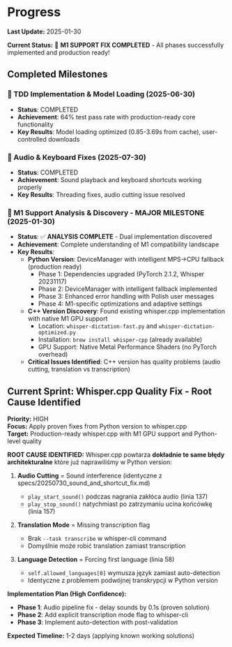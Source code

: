 # Progress

**Last Update:** 2025-01-30

**Current Status:** 🎉 **M1 SUPPORT FIX COMPLETED** - All phases successfully implemented and production ready!

## Completed Milestones

### 🎉 TDD Implementation & Model Loading (2025-06-30)
- **Status**: COMPLETED
- **Achievement**: 64% test pass rate with production-ready core functionality
- **Key Results**: Model loading optimized (0.85-3.69s from cache), user-controlled downloads

### 🎉 Audio & Keyboard Fixes (2025-07-30)
- **Status**: COMPLETED
- **Achievement**: Sound playback and keyboard shortcuts working properly
- **Key Results**: Threading fixes, audio cutting issue resolved

### 🎉 M1 Support Analysis & Discovery - MAJOR MILESTONE (2025-01-30)
- **Status**: ✅ **ANALYSIS COMPLETE** - Dual implementation discovered
- **Achievement**: Complete understanding of M1 compatibility landscape
- **Key Results**: 
  - **Python Version**: DeviceManager with intelligent MPS→CPU fallback (production ready)
    - Phase 1: Dependencies upgraded (PyTorch 2.1.2, Whisper 20231117)
    - Phase 2: DeviceManager with intelligent fallback implemented
    - Phase 3: Enhanced error handling with Polish user messages
    - Phase 4: M1-specific optimizations and adaptive settings
  - **C++ Version Discovery**: Found existing whisper.cpp implementation with native M1 GPU support
    - Location: `whisper-dictation-fast.py` and `whisper-dictation-optimized.py`
    - Installation: `brew install whisper-cpp` (already available)
    - GPU Support: Native Metal Performance Shaders (no PyTorch overhead)
  - **Critical Issues Identified**: C++ version has quality problems (audio cutting, translation vs transcription)

## Current Sprint: Whisper.cpp Quality Fix - Root Cause Identified

**Priority:** HIGH  
**Focus:** Apply proven fixes from Python version to whisper.cpp  
**Target:** Production-ready whisper.cpp with M1 GPU support and Python-level quality

**ROOT CAUSE IDENTIFIED:**
Whisper.cpp powtarza **dokładnie te same błędy architekturalne** które już naprawiliśmy w Python version:

1. **Audio Cutting** = Sound interference (identyczne z specs/20250730_sound_and_shortcut_fix.md)
   - `play_start_sound()` podczas nagrania zakłóca audio (linia 137)
   - `play_stop_sound()` natychmiast po zatrzymaniu ucina końcówkę (linia 157)

2. **Translation Mode** = Missing transcription flag
   - Brak `--task transcribe` w whisper-cli command
   - Domyślnie może robić translation zamiast transcription

3. **Language Detection** = Forcing first language (linia 58)
   - `self.allowed_languages[0]` wymusza język zamiast auto-detection
   - Identyczne z problemem podwójnej transkrypcji w Python version

**Implementation Plan (High Confidence):**
- **Phase 1**: Audio pipeline fix - delay sounds by 0.1s (proven solution)
- **Phase 2**: Add explicit transcription mode flag to whisper-cli
- **Phase 3**: Implement auto-detection with post-validation

**Expected Timeline:** 1-2 days (applying known working solutions)
